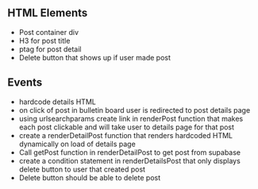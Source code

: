 ## HTML Elements

* Post container div
* H3 for post title
* ptag for post detail
* Delete button that shows up if user made post

## Events

* hardcode details HTML
* on click of post in bulletin board user is redirected to post details page
* using urlsearchparams create link in renderPost function that makes each post clickable and will take user to details page for that post
* create a renderDetailPost function that renders hardcoded HTML dynamically on load of details page
* Call getPost function in renderDetailPost to get post from supabase
* create a condition statement in renderDetailsPost that only displays delete button to user that created post
* Delete button should be able to delete post
